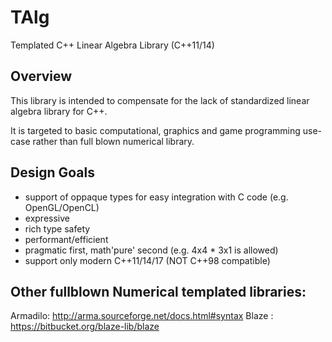 # TAlg

Templated C++ Linear Algebra Library (C++11/14)

## Overview

This library is intended to compensate for the lack of standardized linear algebra library for C++.

It is targeted to basic computational, graphics and game programming use-case rather than full blown numerical library.


## Design Goals

* support of oppaque types for easy integration with C code (e.g. OpenGL/OpenCL)
* expressive
* rich type safety
* performant/efficient
* pragmatic first, math'pure' second (e.g. 4x4 * 3x1 is allowed)
* support only modern C++11/14/17 (NOT C++98 compatible)



## Other fullblown Numerical templated libraries:

Armadilo: http://arma.sourceforge.net/docs.html#syntax
Blaze : https://bitbucket.org/blaze-lib/blaze

